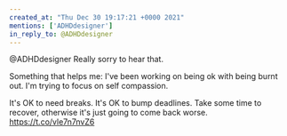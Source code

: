 ```yaml
---
created_at: "Thu Dec 30 19:17:21 +0000 2021"
mentions: ['ADHDdesigner']
in_reply_to: @ADHDdesigner
---
```


@ADHDdesigner Really sorry to hear that. 

Something that helps me: I've been working on being ok with being burnt out. I'm trying to focus on self compassion. 

It's OK to need breaks. It's OK to bump deadlines. Take some time to recover, otherwise it's just going to come back worse. https://t.co/vle7n7nvZ6